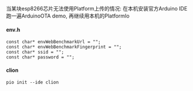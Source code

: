 当某块esp8266芯片无法使用Platform上传的情况: 
在本机安装官方Arduino IDE跑一遍ArduinoOTA demo, 再继续用本机的PlatformIo

#### env.h  

```   
const char* envWebBenchmarkUrl = "";
const char* envWebBenchmarkFingerprint = "";
const char* ssid = "";
const char* password = "";
```

#### clion
```
pio init --ide clion
```



